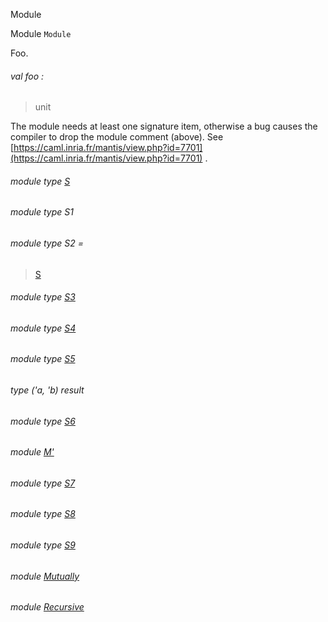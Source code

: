 Module

Module `Module`

Foo.

<a id="val-foo"></a>

###### val foo :

> unit


The module needs at least one signature item, otherwise a bug causes the compiler to drop the module comment (above). See [https://caml.inria.fr/mantis/view.php?id=7701](https://caml.inria.fr/mantis/view.php?id=7701) .

<a id="module-type-S"></a>

###### module type [S](Module.module-type-S.md)

<a id="module-type-S1"></a>

###### module type S1

<a id="module-type-S2"></a>

###### module type S2 =

> [S](Module.module-type-S.md)


<a id="module-type-S3"></a>

###### module type [S3](Module.module-type-S3.md)

<a id="module-type-S4"></a>

###### module type [S4](Module.module-type-S4.md)

<a id="module-type-S5"></a>

###### module type [S5](Module.module-type-S5.md)

<a id="type-result"></a>

###### type ('a, 'b) result

<a id="module-type-S6"></a>

###### module type [S6](Module.module-type-S6.md)

<a id="module-M'"></a>

###### module [M'](Module.M'.md)

<a id="module-type-S7"></a>

###### module type [S7](Module.module-type-S7.md)

<a id="module-type-S8"></a>

###### module type [S8](Module.module-type-S8.md)

<a id="module-type-S9"></a>

###### module type [S9](Module.module-type-S9.md)

<a id="module-Mutually"></a>

###### module [Mutually](Module.Mutually.md)

<a id="module-Recursive"></a>

###### module [Recursive](Module.Recursive.md)